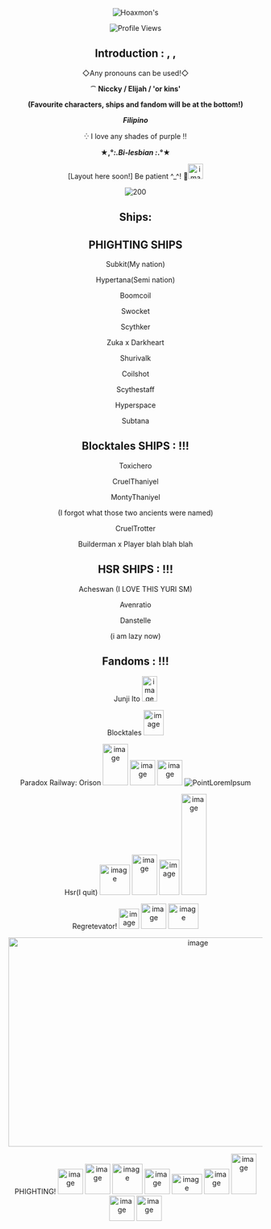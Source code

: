 <div align="center">

![Hoaxmon's](https://komarev.com/ghpvc/?username=ElijahNiccky&label=Spawnels%20Captured&color=000000&style=flat)

![Profile Views](https://komarev.com/ghpvc/?username=ElijahNiccky&label=Profile%20views&color=000000&style=flat)

## Introduction : , ,

◇Any pronouns can be used!◇

⁀ **Niccky / Elijah / 'or kins'**

__(Favourite characters, ships and fandom will be at the bottom!)__

***Filipino***

⁛ I love any shades of purple ‼

 **★,°*:.Bi-lesbian :*.°★**

[Layout here soon!] Be patient ^_^! 💞<img width="30" height="30" alt="image" src="https://github.com/user-attachments/assets/c70e0ea4-3f11-48da-a2e7-7ef4e736d86b" />


![200](https://github.com/user-attachments/assets/d05f2122-ba34-46b2-b640-180febac0308)

## Ships:

PHIGHTING SHIPS
-
Subkit(My  nation)

Hypertana(Semi nation)

Boomcoil

Swocket

Scythker

Zuka x Darkheart

Shurivalk

Coilshot

Scythestaff

Hyperspace

Subtana

## Blocktales SHIPS : !!!

Toxichero

CruelThaniyel

MontyThaniyel

(I forgot what those two ancients were named)

CruelTrotter

Builderman x Player blah blah blah

## HSR SHIPS : !!!

Acheswan (I LOVE THIS YURI SM)

Avenratio

Danstelle

(i am lazy now)






## Fandoms : !!!
Junji Ito <img width="30" height="50" alt="image" src="https://github.com/user-attachments/assets/c3253a95-28a1-44ba-97ed-23cebb010a04" />

Blocktales <img width="40" height="50" alt="image" src="https://github.com/user-attachments/assets/24567278-5cbe-48e4-b5cb-d15ac00c41ba" />

Paradox Railway: Orison <img width="50" height="82" alt="image" src="https://github.com/user-attachments/assets/e6aa1ffa-3966-410b-bd84-dd24bf599091" /> <img width="50" height="50" alt="image" src="https://github.com/user-attachments/assets/d07a09fa-37d8-41df-96aa-666b5a69dd18" /> <img width="50" height="50" alt="image" src="https://github.com/user-attachments/assets/543158ed-e337-45dd-b18d-c8b01d2599b1" /> ![PointLoremIpsum](https://github.com/user-attachments/assets/d74cd8f9-2a9e-48e7-a4ec-5fb19d9d28fc)

Hsr(I quit) <img width="60" height="60" alt="image" src="https://github.com/user-attachments/assets/4c54cb8a-ce49-46d7-9e0d-345a7c2b007e" /> <img width="50" height="80" alt="image" src="https://github.com/user-attachments/assets/483af2ee-ea85-4d25-8676-a46d1c523d9e" /> <img width="40" height="70" alt="image" src="https://github.com/user-attachments/assets/6197c746-c3c1-43c2-addf-c55d9db4d660" /> <img width="50" height="200" alt="image" src="https://github.com/user-attachments/assets/5dae459c-4f0c-4716-b712-1a974d36ac8a" /> 

Regretevator! <img width="40" height="40" alt="image" src="https://github.com/user-attachments/assets/5d92e5d0-78fb-40e7-b439-1d6f492a3bdb" /> <img width="50" height="50" alt="image" src="https://github.com/user-attachments/assets/cc0d9c0b-84f1-4737-b52f-dfb157f809d9" /> <img width="60" height="50" alt="image" src="https://github.com/user-attachments/assets/4fa34cb1-40cf-4ca1-8756-58e4ffdb4828" /> 

<img width="736" height="414" alt="image" src="https://github.com/user-attachments/assets/3f380668-9f7d-40ac-80f6-89cb910b2ecc" />


PHIGHTING! <img width="50" height="50" alt="image" src="https://github.com/user-attachments/assets/f43f4447-5142-4397-9185-68c2c19c5235" /> <img width="50" height="60" alt="image" src="https://github.com/user-attachments/assets/2741ba1a-f1e9-4d47-bf04-9af68edabe42" /> <img width="60" height="60" alt="image" src="https://github.com/user-attachments/assets/e11839ee-04c6-4022-bbdd-63fa1474c798" /> <img width="50" height="50" alt="image" src="https://github.com/user-attachments/assets/984f5d12-918c-429b-ab0c-8504a5bef865" /> <img width="60" height="40" alt="image" src="https://github.com/user-attachments/assets/c5a2a3a4-7dd0-4bcc-9fb3-d47c95ef7f68" /> <img width="50" height="50" alt="image" src="https://github.com/user-attachments/assets/f783392e-ba2c-4ba9-9a29-55438961b89f" /> <img width="50" height="80" alt="image" src="https://github.com/user-attachments/assets/812e5544-f805-4295-9004-607378d2a2fb" /> <img width="50" height="50" alt="image" src="https://github.com/user-attachments/assets/a149a2ca-0f5d-4cbe-a558-bc3cb0e3041a" /> <img width="50" height="50" alt="image" src="https://github.com/user-attachments/assets/db4a3c7c-87f4-40df-9280-42846dddac93" />



























</div>
